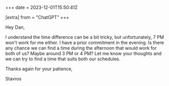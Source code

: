 +++
date = 2023-12-01T15:50:41Z

[extra]
from = "ChatGPT"
+++

Hey Dan,

I understand the time difference can be a bit tricky, but unfortunately, 7 PM won't work for me either. I have a prior commitment in the evening. Is there any chance we can find a time during the afternoon that would work for both of us? Maybe around 3 PM or 4 PM? Let me know your thoughts and we can try to find a time that suits both our schedules.

Thanks again for your patience,

Stavros
